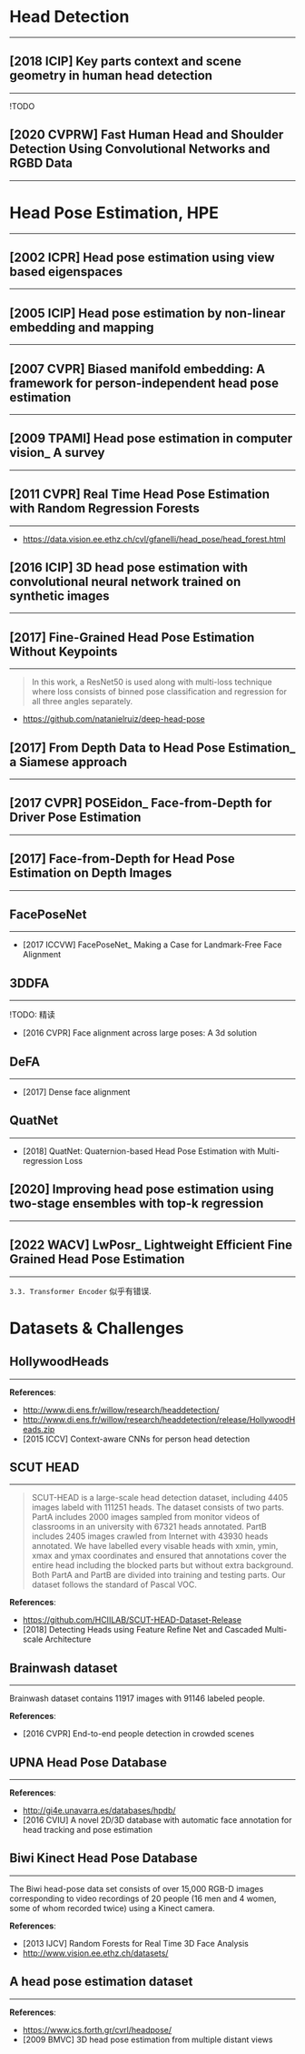 # Head Detection
---

## [2018 ICIP] Key parts context and scene geometry in human head detection
---
!TODO

## [2020 CVPRW] Fast Human Head and Shoulder Detection Using Convolutional Networks and RGBD Data
---

# Head Pose Estimation, HPE
---

## [2002 ICPR] Head pose estimation using view based eigenspaces
---

## [2005 ICIP] Head pose estimation by non-linear embedding and mapping
---

## [2007 CVPR] Biased manifold embedding: A framework for person-independent head pose estimation
---

## [2009 TPAMI] Head pose estimation in computer vision_ A survey
---

## [2011 CVPR] Real Time Head Pose Estimation with Random Regression Forests
---
- https://data.vision.ee.ethz.ch/cvl/gfanelli/head_pose/head_forest.html

## [2016 ICIP] 3D head pose estimation with convolutional neural network trained on synthetic images
---

## [2017] Fine-Grained Head Pose Estimation Without Keypoints
---
> In this work, a ResNet50 is used along with multi-loss technique where loss consists of binned pose classification and regression for all three angles separately.

- https://github.com/natanielruiz/deep-head-pose

## [2017] From Depth Data to Head Pose Estimation_ a Siamese approach
---

## [2017 CVPR] POSEidon_ Face-from-Depth for Driver Pose Estimation
---

## [2017] Face-from-Depth for Head Pose Estimation on Depth Images
---

## FacePoseNet
---
- [2017 ICCVW] FacePoseNet_ Making a Case for Landmark-Free Face Alignment

## 3DDFA
---
!TODO: 精读

- [2016 CVPR] Face alignment across large poses: A 3d solution

## DeFA
---
- [2017] Dense face alignment

## QuatNet
---
- [2018] QuatNet: Quaternion-based Head Pose Estimation with Multi-regression Loss

## [2020] Improving head pose estimation using two-stage ensembles with top-k regression
---

## [2022 WACV] LwPosr_ Lightweight Efficient Fine Grained Head Pose Estimation
---
`3.3. Transformer Encoder` 似乎有错误.


# Datasets & Challenges

## HollywoodHeads
---
**References**:
- http://www.di.ens.fr/willow/research/headdetection/
- http://www.di.ens.fr/willow/research/headdetection/release/HollywoodHeads.zip
- [2015 ICCV] Context-aware CNNs for person head detection


## SCUT HEAD
---
> SCUT-HEAD is a large-scale head detection dataset, including 4405 images labeld with 111251 heads. The dataset consists of two parts. PartA includes 2000 images sampled from monitor videos of classrooms in an university with 67321 heads annotated. PartB includes 2405 images crawled from Internet with 43930 heads annotated. We have labelled every visable heads with xmin, ymin, xmax and ymax coordinates and ensured that annotations cover the entire head including the blocked parts but without extra background. Both PartA and PartB are divided into training and testing parts. Our dataset follows the standard of Pascal VOC.

**References**:
- https://github.com/HCIILAB/SCUT-HEAD-Dataset-Release
- [2018] Detecting Heads using Feature Refine Net and Cascaded Multi-scale Architecture


## Brainwash dataset
---
Brainwash dataset contains 11917 images with 91146 labeled people.

**References**:
- [2016 CVPR] End-to-end people detection in crowded scenes


## UPNA Head Pose Database
---
**References**:
- http://gi4e.unavarra.es/databases/hpdb/
- [2016 CVIU] A novel 2D/3D database with automatic face annotation for head tracking and pose estimation

## Biwi Kinect Head Pose Database
---
The Biwi head-pose data set consists of over 15,000 RGB-D images corresponding to video recordings of 20 people (16 men and 4 women, some of whom recorded twice) using a Kinect camera.

**References**:
- [2013 IJCV] Random Forests for Real Time 3D Face Analysis
- http://www.vision.ee.ethz.ch/datasets/

## A head pose estimation dataset
---
**References**:
- https://www.ics.forth.gr/cvrl/headpose/
- [2009 BMVC] 3D head pose estimation from multiple distant views
